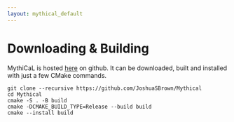```yaml
---
layout: mythical_default
--- 
```


# Downloading & Building 

MythiCaL is hosted [here](https://github.com/JoshuaSBrown/MythiCaL) on github. It can be downloaded,
built and installed with just a few CMake commands.

    git clone --recursive https://github.com/JoshuaSBrown/Mythical
    cd Mythical
    cmake -S . -B build
    cmake -DCMAKE_BUILD_TYPE=Release --build build
    cmake --install build
    
